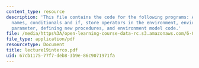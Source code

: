 ```yaml
---
content_type: resource
description: 'This file contains the code for the following programs: Arithmetic calculator,
  names, conditionals and if, store operators in the environment, environment as explicit
  parameter, defining new procedures, and environment model code.'
file: /media/https%3A/open-learning-course-data-rc.s3.amazonaws.com/6-001-structure-and-interpretation-of-computer-programs-spring-2005/67cb117577f7deb83b9e86c9071971fa_lecture19interco.pdf
file_type: application/pdf
resourcetype: Document
title: lecture19interco.pdf
uid: 67cb1175-77f7-deb8-3b9e-86c9071971fa
---
```

